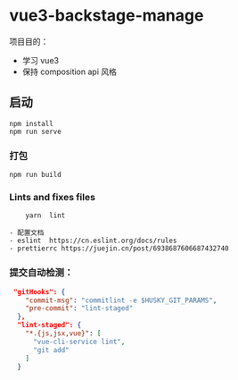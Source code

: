 # vue3-backstage-manage

项目目的：

- 学习 vue3
- 保持 composition api 风格

## 启动

```
npm install
npm run serve
```

### 打包

```
npm run build
```

### Lints and fixes files

```shell
    yarn  lint
```

```
- 配置文档
- eslint  https://cn.eslint.org/docs/rules
- prettierrc https://juejin.cn/post/6938687606687432740
```

### 提交自动检测：

```json
 "gitHooks": {
    "commit-msg": "commitlint -e $HUSKY_GIT_PARAMS",
    "pre-commit": "lint-staged"
  },
  "lint-staged": {
    "*.{js,jsx,vue}": [
      "vue-cli-service lint",
      "git add"
    ]
  }
```
